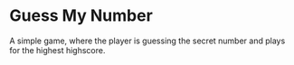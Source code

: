 # Guess My Number
A simple game, where the player is guessing the secret number and plays for the highest highscore.
